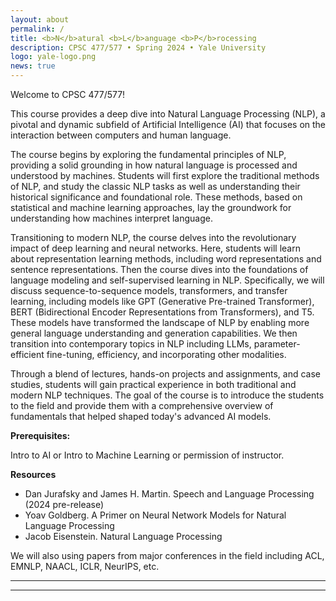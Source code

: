 ```yaml
---
layout: about
permalink: /
title: <b>N</b>atural <b>L</b>anguage <b>P</b>rocessing
description: CPSC 477/577 • Spring 2024 • Yale University
logo: yale-logo.png
news: true
---
```

Welcome to CPSC 477/577!

This course provides a deep dive into Natural Language Processing (NLP), a pivotal and dynamic subfield of Artificial Intelligence (AI) that focuses on the interaction between computers and human language.

The course begins by exploring the fundamental principles of NLP, providing a solid grounding in how natural language is processed and understood by machines. Students will first explore the traditional methods of NLP, and study the classic NLP tasks as well as understanding their historical significance and foundational role. These methods, based on statistical and machine learning approaches, lay the groundwork for understanding how machines interpret language.

Transitioning to modern NLP, the course delves into the revolutionary impact of deep learning and neural networks. Here, students will learn about representation learning methods, including word representations and sentence representations. Then the course dives into the foundations of language modeling and self-supervised learning in NLP. Specifically, we will discuss sequence-to-sequence models, transformers, and transfer learning, including models like GPT (Generative Pre-trained Transformer), BERT (Bidirectional Encoder Representations from Transformers), and T5. These models have transformed the landscape of NLP by enabling more general language understanding and generation capabilities. We then transition into contemporary topics in NLP including LLMs, parameter-efficient fine-tuning, efficiency, and incorporating other modalities.

Through a blend of lectures, hands-on projects and assignments, and case studies, students will gain practical experience in both traditional and modern NLP techniques. The goal of the course is to introduce the students to the field and provide them with a comprehensive overview of fundamentals that helped shaped today's advanced AI models.

**Prerequisites:**

Intro to AI or Intro to Machine Learning or permission of instructor.

**Resources** 

- Dan Jurafsky and James H. Martin. Speech and Language Processing (2024 pre-release)
- Yoav Goldberg. A Primer on Neural Network Models for Natural Language Processing
- Jacob Eisenstein. Natural Language Processing

We will also using papers from major conferences in the field including ACL, EMNLP, NAACL, ICLR, NeurIPS, etc. 


***

<!-- - **Lectures:** Tue/Thur 2:30PM - 3:45PM
- **Lecture Location:**  Osborn Memorial Laboratories 202 -->
<!-- - **Office Hours Location:** [Gates-Hillman Center 8228](https://goo.gl/maps/74vUj6uoaTTzYM937){:target="\_blank"} -->
<!-- - **Discussion:** [Piazza](https://piazza.com){:target="\_blank"} -->
<!-- - **HW submission:** [Gradescope](https://www.gradescope.com){:target="\_blank"} -->
<!-- - **Contact:** For external enquiries, personal matters or in emergencies, you can email Brynn at
bedmunds@andrew.cmu.edu. -->

***
